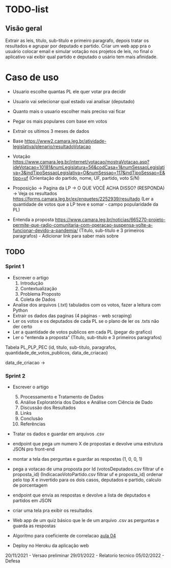 # TODO-list

## Visão geral
Extrair as leis, titulo, sub-titulo e primeiro paragrafo, depois tratar os resultados e agrupar por deputado e partido.
Criar um web app pra o usuário colocar email e simular votação nos projetos de leis, no final o aplicativo vai exibir qual partido e deputado o usário tem mais afinidade.

# Caso de uso
- Usuario escolhe quantas PL ele quer votar pra decidir
- Usuario vai selecionar qual estado vai analisar (deputado)
- Quanto mais o usuario escolher mais preciso vai ficar
- Pegar os mais populares com base em votos
- Extrair os ultimos 3 meses de dados

- Base
https://www2.camara.leg.br/atividade-legislativa/plenario/resultadoVotacao

- Votação
https://www.camara.leg.br/internet/votacao/mostraVotacao.asp?ideVotacao=10181&numLegislatura=56&codCasa=1&numSessaoLegislativa=3&indTipoSessaoLegislativa=O&numSessao=117&indTipoSessao=E&tipo=uf
(Orientação do partido, nome, UF, partido, voto S/N)

- Proposição -> Pagina da LP -> O QUE VOCÊ ACHA DISSO? (RESPONDA) -> Veja os resultados
https://forms.camara.leg.br/ex/enquetes/2252939/resultado
(Ler a quantidade de votos que a LP teve e somar - campo popularidade da PL)

- Entenda a proposta 
https://www.camara.leg.br/noticias/665270-projeto-permite-que-radio-comunitaria-com-operacao-suspensa-volte-a-funcionar-devido-a-pandemia/
(Titulo, sub-titulo e 3 primeiros paragrafos) - Adicionar link para saber mais sobre

## TODO
### Sprint 1
- Escrever o artigo
    1. Introdução
    2. Contextualização
    3. Problema Proposto
    4. Coleta de Dados
- Analise dos arquivos (.txt) tabulados com os votos, fazer a leitura com Python
- Extrair os dados das paginas (4 páginas - web scraping)
 - Ler os votos e os deputados de cada PL se o plano de ler os .txts não der certo
 - Ler a quantidade de votos publicos em cada PL (pegar do grafico)
 - Ler o "entenda a proposta" (Titulo, sub-titulo e 3 primeiros paragrafos)

 Tabela PL_PLP_PEC (id, titulo, sub-titulo, paragrafos, quantidade_de_votos_publicos, data_de_criacao)

 data_de_criacao -> 

### Sprint 2
- Escrever o artigo

     5. Processamento e Tratamento de Dados   
     6. Análise Exploratória dos Dados e Análise com Ciência de Dado   
     7. Discussão dos Resultados   
     8. Links   
     9. Conclusão    
     10. Referências	   

- Tratar os dados e guardar em arquivos .csv
 - endpoint que pega um numero X de propostas e devolve uma estrutura JSON pro front-end
 - montar a tela das perguntas e guardar as respostas (1, 0, 0, 1)
 - pega a votacao de uma proposta por Id (votosDeputados.csv filtrar uf e proposta_id) (IndicacaoVotoPartido.csv filtrar uf e proposta_id) 
 ordenar pelo top X e invertido para os dois casos, deputados e partido, calculo de porcentagem
 - endpoint que envia as respostas e devolve a lista de deputados e partidos em JSON
 - criar uma tela pra exibir os resultados

- Web app de um quiz básico que le de um arquivo .csv as perguntas e guarda as respostas
- Algoritmo para coeficiente de correlacao [aula 04](https://github.com/andredarcie/my-data-science-notebooks/blob/master/estatistica-e-aplicacoes/aula04_pratica.ipynb)
- Deploy no Heroku da aplicação web

20/11/2021 - Versao preliminar
29/01/2022 - Relatorio tecnico
05/02/2022 - Defesa

